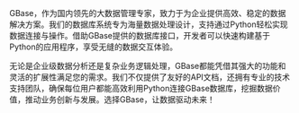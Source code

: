 GBase，作为国内领先的大数据管理专家，致力于为企业提供高效、稳定的数据解决方案。我们的数据库系统专为海量数据处理设计，支持通过Python轻松实现数据连接与操作。借助GBase提供的数据库接口，开发者可以快速构建基于Python的应用程序，享受无缝的数据交互体验。

无论是企业级数据分析还是复杂业务逻辑处理，GBase都能凭借其强大的功能和灵活的扩展性满足您的需求。我们不仅提供了友好的API文档，还拥有专业的技术支持团队，确保每位用户都能高效利用Python连接GBase数据库，挖掘数据价值，推动业务创新与发展。选择GBase，让数据驱动未来！